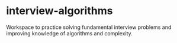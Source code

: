 # interview-algorithms
Workspace to practice solving fundamental interview problems and improving knowledge of algorithms and complexity.
